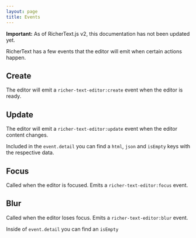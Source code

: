```yaml
---
layout: page
title: Events
---
```


<div class="callout" data-color="red">
  <p><strong>Important:</strong> As of RicherText.js v2, this documentation has not been updated yet. </p>
</div>

RicherText has a few events that the editor will emit when certain actions happen.

## Create

The editor will emit a `richer-text-editor:create` event when the editor is ready.

## Update

The editor will emit a `richer-text-editor:update` event when the editor content changes.

Included in the `event.detail` you can find a `html`, `json` and `isEmpty` keys with the respective data.

## Focus

Called when the editor is focused. Emits a `richer-text-editor:focus` event.

## Blur

Called when the editor loses focus. Emits a `richer-text-editor:blur` event.

Inside of `event.detail` you can find an `isEmpty`
